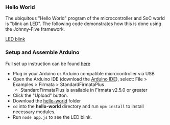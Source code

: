 ### Hello World

The ubiquitous "Hello World" program of the microcontroller and SoC world is "blink an LED". The following code demonstrates how this is done using the Johnny-Five framework.

[LED blink](led-blink)

### Setup and Assemble Arduino

Full set up instruction can be found [here](https://github.com/rwaldron/johnny-five#setup-and-assemble-arduino)
* Plug in your Arduino or Arduino compatible microcontroller via USB
* Open the Arduino IDE (download the [Arduino IDE](https://www.arduino.cc/en/main/software)), select: File > Examples > Firmata > StandardFirmataPlus
    * StandardFirmataPlus is available in Firmata v2.5.0 or greater
* Click the "Upload" button.
* Download the [hello-world](hello-world) folder
* `cd` into the **hello-world** directory and run `npm install` to install necessary modules.
* Run `node app.js` to see the LED blink.
